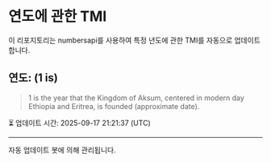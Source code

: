 
# 연도에 관한 TMI

이 리포지토리는 numbersapi를 사용하여 특정 년도에 관한 TMI를 자동으로 업데이트합니다.

## 연도: (1 is)
> 1 is the year that the Kingdom of Aksum, centered in modern day Ethiopia and Eritrea, is founded (approximate date).

⏳ 업데이트 시간: 2025-09-17 21:21:37 (UTC)

---
자동 업데이트 봇에 의해 관리됩니다.
